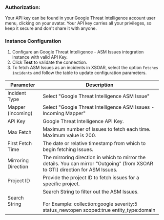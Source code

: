 ### Authorization:

Your API key can be found in your Google Threat Intelligence account user menu, clicking on your avatar.
Your API key carries all your privileges, so keep it secure and don't share it with anyone.

### Instance Configuration

1. Configure an Google Threat Intelligence - ASM Issues integration instance with valid API Key.
2. Click **Test** to validate the connection.
3. To fetch ASM Issues as an incidents in XSOAR, select the option `Fetches incidents` and follow the table to update configuration parameters.

| **Parameter** | **Description** |
| --- | --- |
| Incident Type | Select "Google Threat Intelligence ASM Issue"|
| Mapper (incoming) | Select "Google Threat Intelligence ASM Issues - Incoming Mapper"|
| API Key | Google Threat Intelligence API Key. |
| Max Fetch | Maximum number of Issues to fetch each time. Maximum value is 200. |
| First Fetch Time | The date or relative timestamp from which to begin fetching Issues.|
| Mirroring Direction | The mirroring direction in which to mirror the details. You can mirror "Outgoing" \(from XSOAR to GTI\) direction for ASM Issues. |
| Project ID | Provide the project ID to fetch issues for a specific project. |
| Search String | Search String to filter out the ASM Issues.<br/><br/>For Example: collection:google severity:5 status_new:open scoped:true entity_type:domain |
